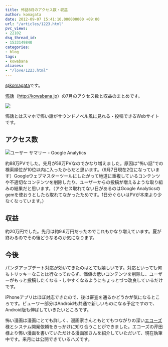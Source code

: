 ```yaml
---
title: 怖話8月のアクセス数・収益
author: komagata
date: 2012-09-07 15:41:10.000000000 +09:00
url: "/articles/1223.html"
pvc_views:
- 22102
dsq_thread_id:
- 1533149840
categories:
- blog
tags:
- kowabana
aliases:
- "/love/1223.html"
---
```

[@komagata][1]です。

<a href="http://kowabana.jp" title="怖話" target="_blank">怖話</a>（<a href="http://kowabana.jp" title="怖話" target="_blank">http://kowabana.jp</a>）の7月のアクセス数と収益のまとめです。


  <a href="http://kowabana.jp"><img src="http://p.nanapi.jp/r/20120228/20120228194536_4f4cb050d3cc9.jpg" /></a>


怖話とはスマホで怖い話がサウンドノベル風に見れる・投稿できるWebサイトです。

## アクセス数


  <img src="https://lh3.googleusercontent.com/-NaAxfEiECo4/UEmT0IlFfGI/AAAAAAAACJQ/3atcKivR4gk/s400/Screen%2520Shot%25202012-09-07%2520at%25203.21.27%2520PM.png" alt="ユーザー サマリー - Google Analytics" />


約88万PVでした。先月が59万PVなのでかなり増えました。原因は&#8221;怖い話&#8221;での検索順位が10位以内に入ったからだと思います。（9月7日現在2位になっています）Googleウェブマスターツールにしたがって地道に重複しているコンテンツや不適切なコンテンツを削除したり、ユーザーからの投稿が増えるような取り組みの結果だと思います。（アクセス取れてない日があるのはGoogle Analyticsのgemを使おうとしたら取れてなかったためです。1日分ぐらいはPVが本来より少なくなっています。）

## 収益

約20万円でした。先月は約9.6万円だったのでこれもかなり増えています。夏が終わるのでその後どうなるのか気になります。

## 今後

パンダアップデート対応が効いてきたのはとても嬉しいです。対応といっても何もトリッキーなことは行なっておらず、価値の低いコンテンツを削除し、ユーザーがもっと投稿したくなる・しやすくなるようにちょっとづつ改良しているだけです。

iPhoneアプリはほぼ対応できたので、後は審査を通るかどうかが気になるところです。ビューワー部分はAndroidも共通で新しいものになる予定ですので、Android版も伸ばしていきたいところです。

怖い漫画は漫画にとても詳しく、漫画家さんともとてもつながりの深い[エコーズ][2]様とシステム開発依頼をきっかけに知り合うことができました。エコーズの芹田様より怖い漫画を書いていただける漫画家さんを紹介していただいて、現在執筆中です。来月には公開できているハズです。

 [1]: http://twitter.com/komagata
 [2]: http://www.echoes.co.jp/